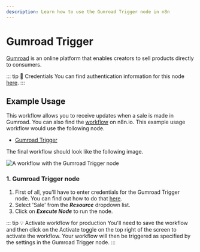 ```yaml
---
description: Learn how to use the Gumroad Trigger node in n8n
---
```


# Gumroad Trigger

[Gumroad](https://gumroad.com) is an online platform that enables creators to sell products directly to consumers.

::: tip 🔑 Credentials
You can find authentication information for this node [here](../../../credentials/Gumroad/README.md).
:::

## Example Usage

This workflow allows you to receive updates when a sale is made in Gumroad. You can also find the [workflow](https://n8n.io/workflows/650) on n8n.io. This example usage workflow would use the following node.
- [Gumroad Trigger]()

The final workflow should look like the following image.

![A workflow with the Gumroad Trigger node](./workflow.png)

### 1. Gumroad Trigger node

1. First of all, you'll have to enter credentials for the Gumroad Trigger node. You can find out how to do that [here](../../../credentials/Gumroad/README.md).
2. Select 'Sale' from the ***Resource*** dropdown list.
3. Click on ***Execute Node*** to run the node.

::: tip 💡 Activate workflow for production
You'll need to save the workflow and then click on the Activate toggle on the top right of the screen to activate the workflow. Your workflow will then be triggered as specified by the settings in the Gumroad Trigger node.
:::
